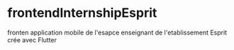 # frontendInternshipEsprit
fronten application mobile de l'esapce enseignant de l'etablissement Esprit crée avec Flutter
